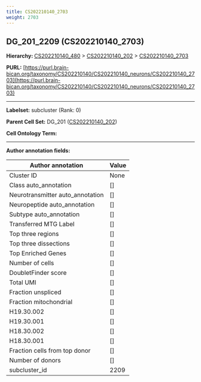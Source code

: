 ```yaml
---
title: CS202210140_2703
weight: 2703
---
```

## DG_201_2209 (CS202210140_2703)
<b>Hierarchy: </b>
[CS202210140_480](../CS202210140_480) >
[CS202210140_202](../CS202210140_202) >
[CS202210140_2703](../CS202210140_2703)

**PURL:** [https://purl.brain-bican.org/taxonomy/CS202210140/CS202210140_neurons/CS202210140_2703](https://purl.brain-bican.org/taxonomy/CS202210140/CS202210140_neurons/CS202210140_2703)

---


**Labelset:** subcluster (Rank: 0)

**Parent Cell Set:** DG_201 ([CS202210140_202](../CS202210140_202))



**Cell Ontology Term:** 

[MARKER GENES.]: #


---

[TRANSFERRED ANNOTATIONS.]: #


[AUTHOR ANNOTATION FIELDS.]: #


**Author annotation fields:**

| Author annotation | Value |
|-------------------|-------|
|Cluster ID|None|
|Class auto_annotation|[]|
|Neurotransmitter auto_annotation|[]|
|Neuropeptide auto_annotation|[]|
|Subtype auto_annotation|[]|
|Transferred MTG Label|[]|
|Top three regions|[]|
|Top three dissections|[]|
|Top Enriched Genes|[]|
|Number of cells|[]|
|DoubletFinder score|[]|
|Total UMI|[]|
|Fraction unspliced|[]|
|Fraction mitochondrial|[]|
|H19.30.002|[]|
|H19.30.001|[]|
|H18.30.002|[]|
|H18.30.001|[]|
|Fraction cells from top donor|[]|
|Number of donors|[]|
|subcluster_id|2209|
